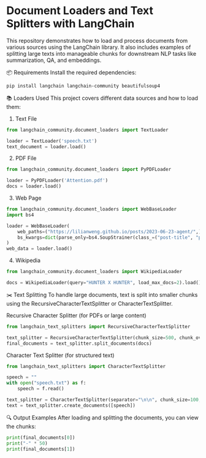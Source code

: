 # Document Loaders and Text Splitters with LangChain

This repository demonstrates how to load and process documents from various sources using the LangChain library. It also includes examples of splitting large texts into manageable chunks for downstream NLP tasks like summarization, QA, and embeddings.

📦 Requirements
Install the required dependencies:
```bash
pip install langchain langchain-community beautifulsoup4
```

📚 Loaders Used
This project covers different data sources and how to load them:

1. Text File
```python
from langchain_community.document_loaders import TextLoader

loader = TextLoader('speech.txt')
text_document = loader.load()
```
2. PDF File
```python
from langchain_community.document_loaders import PyPDFLoader

loader = PyPDFLoader('Attention.pdf')
docs = loader.load()
```
3. Web Page
```python
from langchain_community.document_loaders import WebBaseLoader
import bs4

loader = WebBaseLoader(
    web_paths=("https://lilianweng.github.io/posts/2023-06-23-agent/",),
    bs_kwargs=dict(parse_only=bs4.SoupStrainer(class_=("post-title", "post-content", "post-hander")))
)
web_data = loader.load()
```
4. Wikipedia
```python
from langchain_community.document_loaders import WikipediaLoader

docs = WikipediaLoader(query="HUNTER X HUNTER", load_max_docs=2).load()
```
✂️ Text Splitting
To handle large documents, text is split into smaller chunks using the RecursiveCharacterTextSplitter or CharacterTextSplitter.

Recursive Character Splitter (for PDFs or large content)
```python
from langchain_text_splitters import RecursiveCharacterTextSplitter

text_splitter = RecursiveCharacterTextSplitter(chunk_size=500, chunk_overlap=50)
final_documents = text_splitter.split_documents(docs)
```
Character Text Splitter (for structured text)
```python
from langchain_text_splitters import CharacterTextSplitter

speech = ""
with open("speech.txt") as f:
    speech = f.read()

text_splitter = CharacterTextSplitter(separator="\n\n", chunk_size=100, chunk_overlap=20)
text = text_splitter.create_documents([speech])
```
🔍 Output Examples
After loading and splitting the documents, you can view the chunks:

```python
print(final_documents[0])
print("-" * 50)
print(final_documents[1])
```

